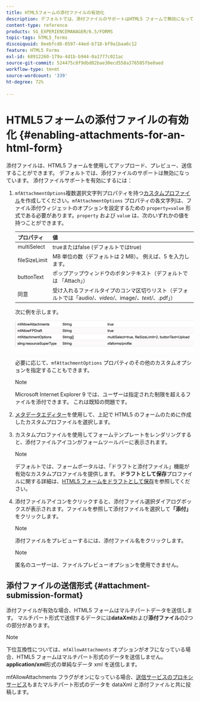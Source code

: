 ```yaml
---
title: HTML5フォームの添付ファイルの有効化
description: デフォルトでは、添付ファイルのサポートはHTML5 フォームで無効になっています。
content-type: reference
products: SG_EXPERIENCEMANAGER/6.5/FORMS
topic-tags: hTML5_forms
discoiquuid: 8eebfcd6-0597-44ed-b718-bf9a1baa6c12
feature: HTML5 Forms
exl-id: 68912260-179a-4d1b-b944-0a1777c021ac
source-git-commit: 524475c8f9dbd02bae30ecd558a376505fbe0aed
workflow-type: tm+mt
source-wordcount: '339'
ht-degree: 72%

---
```


# HTML5フォームの添付ファイルの有効化 {#enabling-attachments-for-an-html-form}

添付ファイルは、HTML5 フォームを使用してアップロード、プレビュー、送信することができます。 デフォルトでは、添付ファイルのサポートは無効になっています。 添付ファイルサポートを有効にするには：

1. `mfAttachmentOptions`複数選択文字列プロパティを持つ[カスタムプロファイル](/help/forms/using/custom-profile.md)を作成してください。`mfAttachmentOptions` プロパティの各文字列は、ファイル添付ウィジェットのオプションを設定するための `property=value` 形式である必要があります。`property` および `value` は、次のいずれかの値を持つことができます。

   | プロパティ | 値 |
   |--- |---|
   | multiSelect | trueまたはfalse (デフォルトではtrue) |
   | fileSizeLimit | MB 単位の数（デフォルトは 2 MB）。 例えば、5 を入力します。 |
   | buttonText | ポップアップウィンドウのボタンテキスト（デフォルトでは 「Attach」） |
   | 同意 | 受け入れるファイルタイプのコンマ区切りリスト（デフォルトでは「audio/*、video/*、image/*、text/*、.pdf」） |

   次に例を示します。

   ![オプションを設定](assets/mfAttachmentOptions.png)

   必要に応じて、`mfAttachmentOptions` プロパティのその他のカスタムオプションを指定することもできます。

   >[!NOTE]
   >
   >Microsoft Internet Explorer 9 では、ユーザーは指定された制限を超えるファイルを添付できます。 これは既知の問題です。

1. [メタデータエディター](/help/forms/using/manage-form-metadata.md)を使用して、上記で HTML5 のフォームのために作成したカスタムプロファイルを選択します。
1. カスタムプロファイルを使用してフォームテンプレートをレンダリングすると、添付ファイルアイコンがフォームツールバーに表示されます。

   >[!NOTE]
   >
   >デフォルトでは、フォームポータルは、「ドラフトと添付ファイル」機能が有効なカスタムプロファイルを提供します。 **ドラフトとして保存**&#x200B;プロファイルに関する詳細は、[HTML5 フォームをドラフトとして保存](/help/forms/using/saving-html5-form-draft.md)を参照してください。

1. 添付ファイルアイコンをクリックすると、添付ファイル選択ダイアログボックスが表示されます。ファイルを参照して添付ファイルを選択して&#x200B;**「添付」**&#x200B;をクリックします。

   >[!NOTE]
   >
   >添付ファイルをプレビューするには、添付ファイル名をクリックします。

   >[!NOTE]
   >
   >匿名のユーザーは、ファイルプレビューオプションを使用できません。

## 添付ファイルの送信形式 {#attachment-submission-format}

添付ファイルが有効な場合、HTML5 フォームはマルチパートデータを送信します。 マルチパート形式で送信するデータには&#x200B;**dataXml**&#x200B;および&#x200B;**添付ファイル**&#x200B;の2つの部分があります。

>[!NOTE]
>
>下位互換性については、`mfAllowAttachments` オプションがオフになっている場合、HTML5 フォームはマルチパート形式のデータを送信しません。**application/xml**&#x200B;形式の単純なデータ xml を送信します。

mfAllowAttachments フラグがオンになっている場合、[送信サービスのプロキシサービス](/help/forms/using/service-proxy.md)もまたマルチパート形式のデータを dataXml と添付ファイルと共に投稿します。
